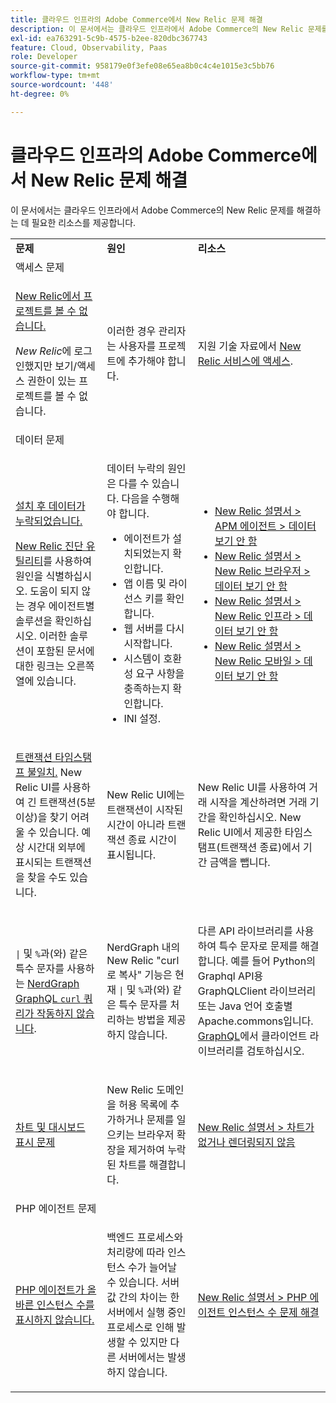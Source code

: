 ```yaml
---
title: 클라우드 인프라의 Adobe Commerce에서 New Relic 문제 해결
description: 이 문서에서는 클라우드 인프라에서 Adobe Commerce의 New Relic 문제를 해결하는 데 필요한 리소스를 제공합니다.
exl-id: ea763291-5c9b-4575-b2ee-820dbc367743
feature: Cloud, Observability, Paas
role: Developer
source-git-commit: 958179e0f3efe08e65ea8b0c4c4e1015e3c5bb76
workflow-type: tm+mt
source-wordcount: '448'
ht-degree: 0%

---
```


# 클라우드 인프라의 Adobe Commerce에서 New Relic 문제 해결

이 문서에서는 클라우드 인프라에서 Adobe Commerce의 New Relic 문제를 해결하는 데 필요한 리소스를 제공합니다.

<table>
<tbody>
<tr>
<td class="wysiwyg-text-align-center"><strong>문제</strong></td>
<td class="wysiwyg-text-align-center"><strong>원인</strong></td>
<td class="wysiwyg-text-align-center"><strong>리소스</strong></td>
</tr>
<tr>
<td class="wysiwyg-text-align-center" colspan="3">액세스 문제</td>
</tr>
<tr>
<td>
<p><u>New Relic에서 프로젝트를 볼 수 없습니다.</u></p>
<p><em>New Relic</em>에 로그인했지만 보기/액세스 권한이 있는 프로젝트를 볼 수 없습니다.</p>
</td>
<td>
<p>이러한 경우 관리자는 사용자를 프로젝트에 추가해야 합니다.</p>
</td>
<td>
<p>지원 기술 자료에서 <a href="https://experienceleague.adobe.com/docs/commerce-knowledge-base/kb/faq/access-new-relic-services.html?lang=ko">New Relic 서비스에 액세스</a>.</p>
</td>
</tr>
<tr>
<td class="wysiwyg-text-align-center" colspan="3">데이터 문제</td>
</tr>
<tr>
<td>
<p><u>설치 후 데이터가 누락되었습니다.</u></p>
<p><a href="https://docs.newrelic.com/docs/agents/manage-apm-agents/troubleshooting/new-relic-diagnostics">New Relic 진단 유틸리티</a>를 사용하여 원인을 식별하십시오. 도움이 되지 않는 경우 에이전트별 솔루션을 확인하십시오. 이러한 솔루션이 포함된 문서에 대한 링크는 오른쪽 열에 있습니다.</p>
</td>
<td>
<p>데이터 누락의 원인은 다를 수 있습니다. 다음을 수행해야 합니다.</p>
<ul>
<li>에이전트가 설치되었는지 확인합니다.</li>
<li>앱 이름 및 라이선스 키를 확인합니다.</li>
<li>웹 서버를 다시 시작합니다.</li>
<li>시스템이 호환성 요구 사항을 충족하는지 확인합니다.</li>
<li>INI 설정.</li>
</ul>
</td>
<td>
<ul>
<li><a href="https://docs.newrelic.com/docs/agents/manage-apm-agents/troubleshooting/not-seeing-data#apm-agents">New Relic 설명서 &gt; APM 에이전트 &gt; 데이터 보기 안 함</a></li>
<li><a href="https://docs.newrelic.com/docs/agents/manage-apm-agents/troubleshooting/not-seeing-data#browser-agent">New Relic 설명서 &gt; New Relic 브라우저 &gt; 데이터 보기 안 함</a></li>
<li><a href="https://docs.newrelic.com/docs/agents/manage-apm-agents/troubleshooting/not-seeing-data#infrastructure-agents">New Relic 설명서 &gt; New Relic 인프라 &gt; 데이터 보기 안 함</a></li>
<li><a href="https://docs.newrelic.com/docs/agents/manage-apm-agents/troubleshooting/not-seeing-data#mobile-agents">New Relic 설명서 &gt; New Relic 모바일 &gt; 데이터 보기 안 함</a></li>
</ul>
</td>
</tr>
<tr>
<td>
<p><u>트랜잭션 타임스탬프 불일치.</u> New Relic UI를 사용하여 긴 트랜잭션(5분 이상)을 찾기 어려울 수 있습니다. 예상 시간대 외부에 표시되는 트랜잭션을 찾을 수도 있습니다.</p>
</td>
<td>
<p>New Relic UI에는 트랜잭션이 시작된 시간이 아니라 트랜잭션 종료 시간이 표시됩니다.</p>
</td>
<td>
<p>New Relic UI를 사용하여 거래 시작을 계산하려면 거래 기간을 확인하십시오. New Relic UI에서 제공한 타임스탬프(트랜잭션 종료)에서 기간 금액을 뺍니다.</p>
</td>
</tr>
<tr>
<td>
<p><code>|</code> 및 <code>%</code>과(와) 같은 특수 문자를 사용하는 <u>NerdGraph GraphQL <code>curl</code> 쿼리가 작동하지 않습니다</u>.</p>
</td>
<td>
<p>NerdGraph 내의 New Relic "curl로 복사" 기능은 현재 <code>|</code> 및 <code>%</code>과(와) 같은 특수 문자를 처리하는 방법을 제공하지 않습니다.</p>
</td>
<td>
<p>다른 API 라이브러리를 사용하여 특수 문자로 문제를 해결합니다. 예를 들어 Python의 Graphql API용 GraphQLClient 라이브러리 또는 Java 언어 호출별 Apache.commons입니다. <a href="https://graphql.org/code/">GraphQL</a>에서 클라이언트 라이브러리를 검토하십시오.</p>
</td>
</tr>
<tr>
<td>
<p><u>차트 및 대시보드 표시 문제</u></p>
</td>
<td>
<p>New Relic 도메인을 허용 목록에 추가하거나 문제를 일으키는 브라우저 확장을 제거하여 누락된 차트를 해결합니다.</p>
</td>
<td>
<p><a href="https://docs.newrelic.com/docs/apm/new-relic-apm/troubleshooting/charts-missing-or-do-not-render">New Relic 설명서 &gt; 차트가 없거나 렌더링되지 않음</a> </p>
</td>
</tr>
<tr>
<td class="wysiwyg-text-align-center" colspan="3">PHP 에이전트 문제</td>
</tr>
<tr>
<td>
<p><u>PHP 에이전트가 올바른 인스턴스 수를 표시하지 않습니다.</u></p>
</td>
<td>
<p>백엔드 프로세스와 처리량에 따라 인스턴스 수가 늘어날 수 있습니다. 서버 값 간의 차이는 한 서버에서 실행 중인 프로세스로 인해 발생할 수 있지만 다른 서버에서는 발생하지 않습니다.</p>
</td>
<td>
<p><a href="https://docs.newrelic.com/docs/agents/php-agent/troubleshooting/troubleshoot-php-agent-instance-count">New Relic 설명서 &gt; PHP 에이전트 인스턴스 수 문제 해결</a> </p>
</td>
</tr>
</tbody>
</table>
